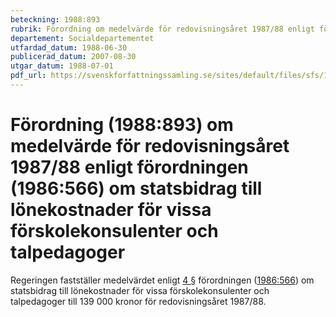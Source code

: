 ```yaml
---
beteckning: 1988:893
rubrik: Förordning om medelvärde för redovisningsåret 1987/88 enligt förordningen om statsbidrag till lönekostnader för vissa förskolekonsulenter och talpedagoger
departement: Socialdepartementet
utfardad_datum: 1988-06-30
publicerad_datum: 2007-08-30
utgar_datum: 1988-07-01
pdf_url: https://svenskforfattningssamling.se/sites/default/files/sfs/1988-06/SFS1988-893.pdf
---
```


# Förordning (1988:893) om medelvärde för redovisningsåret 1987/88 enligt förordningen (1986:566) om statsbidrag till lönekostnader för vissa förskolekonsulenter och talpedagoger

Regeringen fastställer medelvärdet enligt [4 §](#4) förordningen ([1986:566](https://selex.se/eli/sfs/1986/566)) om statsbidrag till lönekostnader för vissa förskolekonsulenter och talpedagoger till 139 000 kronor för redovisningsåret 1987/88.